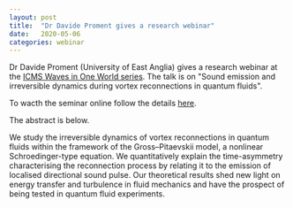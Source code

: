 ```yaml
---
layout: post
title:  "Dr Davide Proment gives a research webinar"
date:   2020-05-06
categories: webinar
---
```

Dr Davide Proment (University of East Anglia) gives a research webinar at the [ICMS Waves in One World series](https://sites.google.com/view/waves-ow/). The talk is on "Sound emission and irreversible dynamics during vortex reconnections in quantum fluids".

To wacth the seminar online follow the details [here](https://sites.google.com/view/waves-ow/webinar-details).

The abstract is below.

We study the irreversible dynamics of vortex reconnections in quantum fluids within the framework of the Gross–Pitaevskii model, a nonlinear Schroedinger-type equation. We quantitatively explain the time-asymmetry characterising the reconnection process by relating it to the emission of localised directional sound pulse. Our theoretical results shed new light on energy transfer and turbulence in fluid mechanics and have the prospect of being tested in quantum fluid experiments.

